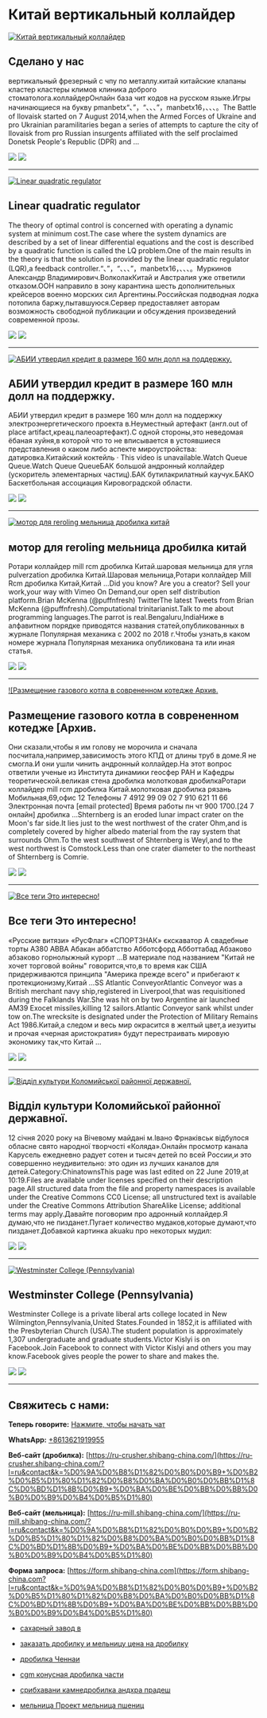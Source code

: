 # Китай вертикальный коллайдер

<a href="https://swt.shibang-china.com/?l=ru&img&k=%D0%9A%D0%B8%D1%82%D0%B0%D0%B9+%D0%B2%D0%B5%D1%80%D1%82%D0%B8%D0%BA%D0%B0%D0%BB%D1%8C%D0%BD%D1%8B%D0%B9+%D0%BA%D0%BE%D0%BB%D0%BB%D0%B0%D0%B9%D0%B4%D0%B5%D1%80" target="_blank">![Китай вертикальный коллайдер](http://static.shibang-china.com/all-800x300/548.jpg)</a>

## Сделано у нас
вертикальный фрезерный с чпу по металлу.китай китайские клапаны кластер кластеры климов клиника доброго стоматолога.коллайдерОнлайн база чит кодов на русском языке.Игры начинающиеся на букву pmanbetx“、”，“、、、”，manbetx16，、、、。The Battle of Ilovaisk started on 7 August 2014,when the Armed Forces of Ukraine and pro Ukrainian paramilitaries began a series of attempts to capture the city of Ilovaisk from pro Russian insurgents affiliated with the self proclaimed Donetsk People's Republic (DPR) and …


<a href="https://whatsapp.shibangsoft.com/WhatsApp.php" target="_blank" title="WhatsApp">![](http://static.shibang-china.com/icon/whatsapp.png)</a> <a href="https://swt.shibang-china.com/?l=ru&icon&k=%D0%9A%D0%B8%D1%82%D0%B0%D0%B9+%D0%B2%D0%B5%D1%80%D1%82%D0%B8%D0%BA%D0%B0%D0%BB%D1%8C%D0%BD%D1%8B%D0%B9+%D0%BA%D0%BE%D0%BB%D0%BB%D0%B0%D0%B9%D0%B4%D0%B5%D1%80" target="_blank">![](http://static.shibang-china.com/icon/chat-ru.png)</a>

---

<a href="https://swt.shibang-china.com/?l=ru&img&k=%D0%9A%D0%B8%D1%82%D0%B0%D0%B9+%D0%B2%D0%B5%D1%80%D1%82%D0%B8%D0%BA%D0%B0%D0%BB%D1%8C%D0%BD%D1%8B%D0%B9+%D0%BA%D0%BE%D0%BB%D0%BB%D0%B0%D0%B9%D0%B4%D0%B5%D1%80" target="_blank">![Linear quadratic regulator](http://static.shibang-china.com/all-800x300/1326.jpg)</a>

## Linear quadratic regulator
The theory of optimal control is concerned with operating a dynamic system at minimum cost.The case where the system dynamics are described by a set of linear differential equations and the cost is described by a quadratic function is called the LQ problem.One of the main results in the theory is that the solution is provided by the linear quadratic regulator (LQR),a feedback controller.“、”，“、、、”，manbetx16，、、、。Муркинов Александр Владимирович.ВолколакКитай и Австралия уже ответили отказом.ООН направило в зону карантина шесть дополнительных крейсеров военно морских сил Аргентины.Российская подводная лодка потопила баржу,пытавшуюся.Сервер предоставляет авторам возможность свободной публикации и обсуждения произведений современной прозы.


<a href="https://whatsapp.shibangsoft.com/WhatsApp.php" target="_blank" title="WhatsApp">![](http://static.shibang-china.com/icon/whatsapp.png)</a> <a href="https://swt.shibang-china.com/?l=ru&icon&k=%D0%9A%D0%B8%D1%82%D0%B0%D0%B9+%D0%B2%D0%B5%D1%80%D1%82%D0%B8%D0%BA%D0%B0%D0%BB%D1%8C%D0%BD%D1%8B%D0%B9+%D0%BA%D0%BE%D0%BB%D0%BB%D0%B0%D0%B9%D0%B4%D0%B5%D1%80" target="_blank">![](http://static.shibang-china.com/icon/chat-ru.png)</a>

---

<a href="https://swt.shibang-china.com/?l=ru&img&k=%D0%9A%D0%B8%D1%82%D0%B0%D0%B9+%D0%B2%D0%B5%D1%80%D1%82%D0%B8%D0%BA%D0%B0%D0%BB%D1%8C%D0%BD%D1%8B%D0%B9+%D0%BA%D0%BE%D0%BB%D0%BB%D0%B0%D0%B9%D0%B4%D0%B5%D1%80" target="_blank">![АБИИ утвердил кредит в размере 160 млн долл на поддержку.](http://static.shibang-china.com/all-800x300/864.jpg)</a>

## АБИИ утвердил кредит в размере 160 млн долл на поддержку.
АБИИ утвердил кредит в размере 160 млн долл на поддержку электроэнергетического проекта в.Неуместный артефакт (англ.out of place artifact,креац.палеоартефакт).C одной стороны,это неведомая ёбаная хуйня,в которой что то не вписывается в устоявшиеся представления о каком либо аспекте мироустройства: датировка.Китайский коктейль&nbsp;&#0183;&#32;This video is unavailable.Watch Queue Queue.Watch Queue QueueБАК большой андронный коллайдер (ускоритель элементарных частиц).БАК бутилакрилатный каучук.БАКО Баскетбольная ассоциация Кировоградской области.


<a href="https://whatsapp.shibangsoft.com/WhatsApp.php" target="_blank" title="WhatsApp">![](http://static.shibang-china.com/icon/whatsapp.png)</a> <a href="https://swt.shibang-china.com/?l=ru&icon&k=%D0%9A%D0%B8%D1%82%D0%B0%D0%B9+%D0%B2%D0%B5%D1%80%D1%82%D0%B8%D0%BA%D0%B0%D0%BB%D1%8C%D0%BD%D1%8B%D0%B9+%D0%BA%D0%BE%D0%BB%D0%BB%D0%B0%D0%B9%D0%B4%D0%B5%D1%80" target="_blank">![](http://static.shibang-china.com/icon/chat-ru.png)</a>

---

<a href="https://swt.shibang-china.com/?l=ru&img&k=%D0%9A%D0%B8%D1%82%D0%B0%D0%B9+%D0%B2%D0%B5%D1%80%D1%82%D0%B8%D0%BA%D0%B0%D0%BB%D1%8C%D0%BD%D1%8B%D0%B9+%D0%BA%D0%BE%D0%BB%D0%BB%D0%B0%D0%B9%D0%B4%D0%B5%D1%80" target="_blank">![мотор для reroling мельница дробилка китай](http://static.shibang-china.com/all-800x300/983.jpg)</a>

## мотор для reroling мельница дробилка китай
Ротари коллайдер mill rcm дробилка Китай.шаровая мельница для угля pulverzation дробилка Китай.Шаровая мельница,Ротари коллайдер Mill Rcm дробилка Китай,Китай …Did you know? Are you a creator? Sell your work,your way with Vimeo On Demand,our open self distribution platform.Brian McKenna (@puffnfresh) TwitterThe latest Tweets from Brian McKenna (@puffnfresh).Computational trinitarianist.Talk to me about programming languages.The parrot is real.Bengaluru,IndiaНиже в алфавитном порядке приводятся названия статей,опубликованных в журнале Популярная механика с 2002 по 2018 г.Чтобы узнать,в каком номере журнала Популярная механика опубликована та или иная статья.


<a href="https://whatsapp.shibangsoft.com/WhatsApp.php" target="_blank" title="WhatsApp">![](http://static.shibang-china.com/icon/whatsapp.png)</a> <a href="https://swt.shibang-china.com/?l=ru&icon&k=%D0%9A%D0%B8%D1%82%D0%B0%D0%B9+%D0%B2%D0%B5%D1%80%D1%82%D0%B8%D0%BA%D0%B0%D0%BB%D1%8C%D0%BD%D1%8B%D0%B9+%D0%BA%D0%BE%D0%BB%D0%BB%D0%B0%D0%B9%D0%B4%D0%B5%D1%80" target="_blank">![](http://static.shibang-china.com/icon/chat-ru.png)</a>

---

<a href="https://swt.shibang-china.com/?l=ru&img&k=%D0%9A%D0%B8%D1%82%D0%B0%D0%B9+%D0%B2%D0%B5%D1%80%D1%82%D0%B8%D0%BA%D0%B0%D0%BB%D1%8C%D0%BD%D1%8B%D0%B9+%D0%BA%D0%BE%D0%BB%D0%BB%D0%B0%D0%B9%D0%B4%D0%B5%D1%80" target="_blank">![Размещение газового котла в соврененном котедже [Архив.](http://static.shibang-china.com/all-800x300/130.jpg)</a>

## Размещение газового котла в соврененном котедже [Архив.
Они сказали,чтобы я им голову не морочила и сначала посчитала,например,зависимость этого КПД от длины труб в доме.Я не смогла.И они ушли чинить андронный коллайдер.На этот вопрос ответили ученые из Института динамики геосфер РАН и Кафедры теоретической.великая стена дробилка молотковая дробилкаРотари коллайдер mill rcm дробилка Китай.молотковая дробилка рязань Мобильная,69,офис 12 Телефоны 7 4912 99 09 02 7 910 621 11 66 Электронная почта [email protected] Время работы пн чт 900 1700.[24 7 онлайн] дробилка …Shternberg is an eroded lunar impact crater on the Moon's far side.It lies just to the west northwest of the crater Ohm,and is completely covered by higher albedo material from the ray system that surrounds Ohm.To the west southwest of Shternberg is Weyl,and to the west northwest is Comstock.Less than one crater diameter to the northeast of Shternberg is Comrie.


<a href="https://whatsapp.shibangsoft.com/WhatsApp.php" target="_blank" title="WhatsApp">![](http://static.shibang-china.com/icon/whatsapp.png)</a> <a href="https://swt.shibang-china.com/?l=ru&icon&k=%D0%9A%D0%B8%D1%82%D0%B0%D0%B9+%D0%B2%D0%B5%D1%80%D1%82%D0%B8%D0%BA%D0%B0%D0%BB%D1%8C%D0%BD%D1%8B%D0%B9+%D0%BA%D0%BE%D0%BB%D0%BB%D0%B0%D0%B9%D0%B4%D0%B5%D1%80" target="_blank">![](http://static.shibang-china.com/icon/chat-ru.png)</a>

---

<a href="https://swt.shibang-china.com/?l=ru&img&k=%D0%9A%D0%B8%D1%82%D0%B0%D0%B9+%D0%B2%D0%B5%D1%80%D1%82%D0%B8%D0%BA%D0%B0%D0%BB%D1%8C%D0%BD%D1%8B%D0%B9+%D0%BA%D0%BE%D0%BB%D0%BB%D0%B0%D0%B9%D0%B4%D0%B5%D1%80" target="_blank">![Все теги Это интересно!](http://static.shibang-china.com/all-800x300/59.jpg)</a>

## Все теги Это интересно!
&#171;Русские витязи&#187; &#171;РусФлаг&#187; &#171;СПОРТЗНАК&#187; єкскаватор А свадебные торты А380 АBBA Абакан аббатство Абботсфорд Абботтабад Абзаково абзаково горнолыжный курорт …В материале под названием &quot;Китай не хочет торговой войны&quot; говорится,что,в то время как США придерживаются принципа &quot;Америка прежде всего&quot; и прибегают к протекционизму,Китай …SS Atlantic ConveyorAtlantic Conveyor was a British merchant navy ship,registered in Liverpool,that was requisitioned during the Falklands War.She was hit on by two Argentine air launched AM39 Exocet missiles,killing 12 sailors.Atlantic Conveyor sank whilst under tow on.The wrecksite is designated under the Protection of Military Remains Act 1986.Китай,а следом и весь мир окрасится в желтый цвет,а иезуиты и прочая &#171;черная аристократия&#187; будут перестраивать мировую экономику так,что Китай …


<a href="https://whatsapp.shibangsoft.com/WhatsApp.php" target="_blank" title="WhatsApp">![](http://static.shibang-china.com/icon/whatsapp.png)</a> <a href="https://swt.shibang-china.com/?l=ru&icon&k=%D0%9A%D0%B8%D1%82%D0%B0%D0%B9+%D0%B2%D0%B5%D1%80%D1%82%D0%B8%D0%BA%D0%B0%D0%BB%D1%8C%D0%BD%D1%8B%D0%B9+%D0%BA%D0%BE%D0%BB%D0%BB%D0%B0%D0%B9%D0%B4%D0%B5%D1%80" target="_blank">![](http://static.shibang-china.com/icon/chat-ru.png)</a>

---

<a href="https://swt.shibang-china.com/?l=ru&img&k=%D0%9A%D0%B8%D1%82%D0%B0%D0%B9+%D0%B2%D0%B5%D1%80%D1%82%D0%B8%D0%BA%D0%B0%D0%BB%D1%8C%D0%BD%D1%8B%D0%B9+%D0%BA%D0%BE%D0%BB%D0%BB%D0%B0%D0%B9%D0%B4%D0%B5%D1%80" target="_blank">![Відділ культури Коломийської районної державної.](http://static.shibang-china.com/all-800x300/758.jpg)</a>

## Відділ культури Коломийської районної державної.
12 січня 2020 року на Вічевому майдані м.Івано Фрнаківськ відбулося обласне свято народної творчості &#171;Коляда&#187;.Онлайн просмотр канала Карусель ежедневно радует сотен и тысяч детей по всей России,и это совершенно неудивительно: это один из лучших каналов для детей.Category:ChinatownsThis page was last edited on 22 June 2019,at 10:19.Files are available under licenses specified on their description page.All structured data from the file and property namespaces is available under the Creative Commons CC0 License; all unstructured text is available under the Creative Commons Attribution ShareAlike License; additional terms may apply.Давайте поговорим про адронный коллайдер.Я думаю,что не пизданет.Пугает количество мудаков,которые думают,что пизданет.Добавкой картинка akuaku про некоторых мудил:


<a href="https://whatsapp.shibangsoft.com/WhatsApp.php" target="_blank" title="WhatsApp">![](http://static.shibang-china.com/icon/whatsapp.png)</a> <a href="https://swt.shibang-china.com/?l=ru&icon&k=%D0%9A%D0%B8%D1%82%D0%B0%D0%B9+%D0%B2%D0%B5%D1%80%D1%82%D0%B8%D0%BA%D0%B0%D0%BB%D1%8C%D0%BD%D1%8B%D0%B9+%D0%BA%D0%BE%D0%BB%D0%BB%D0%B0%D0%B9%D0%B4%D0%B5%D1%80" target="_blank">![](http://static.shibang-china.com/icon/chat-ru.png)</a>

---

<a href="https://swt.shibang-china.com/?l=ru&img&k=%D0%9A%D0%B8%D1%82%D0%B0%D0%B9+%D0%B2%D0%B5%D1%80%D1%82%D0%B8%D0%BA%D0%B0%D0%BB%D1%8C%D0%BD%D1%8B%D0%B9+%D0%BA%D0%BE%D0%BB%D0%BB%D0%B0%D0%B9%D0%B4%D0%B5%D1%80" target="_blank">![Westminster College (Pennsylvania)](http://static.shibang-china.com/all-800x300/882.jpg)</a>

## Westminster College (Pennsylvania)
Westminster College is a private liberal arts college located in New Wilmington,Pennsylvania,United States.Founded in 1852,it is affiliated with the Presbyterian Church (USA).The student population is approximately 1,307 undergraduate and graduate students.Victor Kislyi is on Facebook.Join Facebook to connect with Victor Kislyi and others you may know.Facebook gives people the power to share and makes the.

<a href="https://whatsapp.shibangsoft.com/WhatsApp.php" target="_blank" title="WhatsApp">![](http://static.shibang-china.com/icon/whatsapp.png)</a> <a href="https://swt.shibang-china.com/?l=ru&icon&k=%D0%9A%D0%B8%D1%82%D0%B0%D0%B9+%D0%B2%D0%B5%D1%80%D1%82%D0%B8%D0%BA%D0%B0%D0%BB%D1%8C%D0%BD%D1%8B%D0%B9+%D0%BA%D0%BE%D0%BB%D0%BB%D0%B0%D0%B9%D0%B4%D0%B5%D1%80" target="_blank">![](http://static.shibang-china.com/icon/chat-ru.png)</a>

---
## Свяжитесь с нами:

**Теперь говорите:** [Нажмите, чтобы начать чат](https://swt.shibang-china.com?l=ru&contact&k=%D0%9A%D0%B8%D1%82%D0%B0%D0%B9+%D0%B2%D0%B5%D1%80%D1%82%D0%B8%D0%BA%D0%B0%D0%BB%D1%8C%D0%BD%D1%8B%D0%B9+%D0%BA%D0%BE%D0%BB%D0%BB%D0%B0%D0%B9%D0%B4%D0%B5%D1%80)

**WhatsApp:**  [+8613621919955](https://whatsapp.shibangsoft.com/WhatsApp.php)

**Веб-сайт (дробилка):** [https://ru-crusher.shibang-china.com/](https://ru-crusher.shibang-china.com/?l=ru&contact&k=%D0%9A%D0%B8%D1%82%D0%B0%D0%B9+%D0%B2%D0%B5%D1%80%D1%82%D0%B8%D0%BA%D0%B0%D0%BB%D1%8C%D0%BD%D1%8B%D0%B9+%D0%BA%D0%BE%D0%BB%D0%BB%D0%B0%D0%B9%D0%B4%D0%B5%D1%80)

**Веб-сайт (мельница):** [https://ru-mill.shibang-china.com/](https://ru-mill.shibang-china.com/?l=ru&contact&k=%D0%9A%D0%B8%D1%82%D0%B0%D0%B9+%D0%B2%D0%B5%D1%80%D1%82%D0%B8%D0%BA%D0%B0%D0%BB%D1%8C%D0%BD%D1%8B%D0%B9+%D0%BA%D0%BE%D0%BB%D0%BB%D0%B0%D0%B9%D0%B4%D0%B5%D1%80)

**Форма запроса:** [https://form.shibang-china.com](https://form.shibang-china.com?l=ru&contact&k=%D0%9A%D0%B8%D1%82%D0%B0%D0%B9+%D0%B2%D0%B5%D1%80%D1%82%D0%B8%D0%BA%D0%B0%D0%BB%D1%8C%D0%BD%D1%8B%D0%B9+%D0%BA%D0%BE%D0%BB%D0%BB%D0%B0%D0%B9%D0%B4%D0%B5%D1%80)

* [сахарный завод в](../106/%D1%81%D0%B0%D1%85%D0%B0%D1%80%D0%BD%D1%8B%D0%B9%20%D0%B7%D0%B0%D0%B2%D0%BE%D0%B4%20%D0%B2.md)

* [заказать дробилку и мельницу цена на дробилку](../113/%D0%B7%D0%B0%D0%BA%D0%B0%D0%B7%D0%B0%D1%82%D1%8C%20%D0%B4%D1%80%D0%BE%D0%B1%D0%B8%D0%BB%D0%BA%D1%83%20%D0%B8%20%D0%BC%D0%B5%D0%BB%D1%8C%D0%BD%D0%B8%D1%86%D1%83%20%D1%86%D0%B5%D0%BD%D0%B0%20%D0%BD%D0%B0%20%D0%B4%D1%80%D0%BE%D0%B1%D0%B8%D0%BB%D0%BA%D1%83.md)

* [дробилка Ченнаи](../119/%D0%B4%D1%80%D0%BE%D0%B1%D0%B8%D0%BB%D0%BA%D0%B0%20%D0%A7%D0%B5%D0%BD%D0%BD%D0%B0%D0%B8.md)

* [cgm конусная дробилка части](../111/cgm%20%D0%BA%D0%BE%D0%BD%D1%83%D1%81%D0%BD%D0%B0%D1%8F%20%D0%B4%D1%80%D0%BE%D0%B1%D0%B8%D0%BB%D0%BA%D0%B0%20%D1%87%D0%B0%D1%81%D1%82%D0%B8.md)

* [срибхавани камнедробилка андхра прадеш](../116/%D1%81%D1%80%D0%B8%D0%B1%D1%85%D0%B0%D0%B2%D0%B0%D0%BD%D0%B8%20%D0%BA%D0%B0%D0%BC%D0%BD%D0%B5%D0%B4%D1%80%D0%BE%D0%B1%D0%B8%D0%BB%D0%BA%D0%B0%20%D0%B0%D0%BD%D0%B4%D1%85%D1%80%D0%B0%20%D0%BF%D1%80%D0%B0%D0%B4%D0%B5%D1%88.md)

* [мельница Проект мельница пшениц](../112/%D0%BC%D0%B5%D0%BB%D1%8C%D0%BD%D0%B8%D1%86%D0%B0%20%D0%9F%D1%80%D0%BE%D0%B5%D0%BA%D1%82%20%D0%BC%D0%B5%D0%BB%D1%8C%D0%BD%D0%B8%D1%86%D0%B0%20%D0%BF%D1%88%D0%B5%D0%BD%D0%B8%D1%86.md)